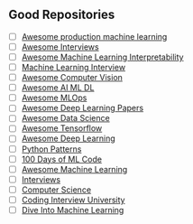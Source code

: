 
## Good Repositories
* [ ] [Awesome production machine learning](https://github.com/EthicalML/awesome-production-machine-learning)
* [ ] [Awesome Interviews](https://github.com/MaximAbramchuck/awesome-interview-questions)
* [ ] [Awesome Machine Learning Interpretability](https://github.com/jphall663/awesome-machine-learning-interpretability)
* [ ] [Machine Learning Interview](https://github.com/khangich/machine-learning-interview)
* [ ] [Awesome Computer Vision](https://github.com/jbhuang0604/awesome-computer-vision)
* [ ] [Awesome AI ML DL](https://github.com/neomatrix369/awesome-ai-ml-dl)
* [ ] [Awesome MLOps](https://github.com/visenger/awesome-mlops)
* [ ] [Awesome Deep Learning Papers](https://github.com/terryum/awesome-deep-learning-papers)
* [ ] [Awesome Data Science](https://github.com/academic/awesome-datascience)
* [ ] [Awesome Tensorflow](https://github.com/jtoy/awesome-tensorflow)
* [ ] [Awesome Deep Learning](https://github.com/ChristosChristofidis/awesome-deep-learning)
* [ ] [Python Patterns](https://github.com/faif/python-patterns)
* [ ] [100 Days of ML Code](https://github.com/Avik-Jain/100-Days-Of-ML-Code)
* [ ] [Awesome Machine Learning](https://github.com/josephmisiti/awesome-machine-learning)
* [ ] [Interviews](https://github.com/kdn251/interviews)
* [ ] [Computer Science](https://github.com/ossu/computer-science)
* [ ] [Coding Interview University](https://github.com/jwasham/coding-interview-university)
* [ ] [Dive Into Machine Learning](https://github.com/hangtwenty/dive-into-machine-learning)
